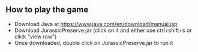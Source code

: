## How to play the game
* Download Java at https://www.java.com/en/download/manual.jsp
* Download JurassicPreserve.jar (click on it and either use ctrl+shift+s or click "view raw")
* Once downloaded, double click on JurassicPreserve.jar to run it
